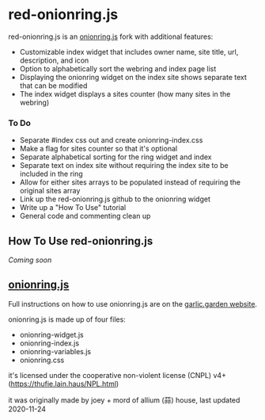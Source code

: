 # red-onionring.js
red-onionring.js is an [onionring.js](https://garlic.garden/onionring/) fork with additional features:
- Customizable index widget that includes owner name, site title, url, description, and icon
- Option to alphabetically sort the webring and index page list
- Displaying the onionring widget on the index site shows separate text that can be modified
- The index widget displays a sites counter (how many sites in the webring)

### To Do
- Separate #index css out and create onionring-index.css
- Make a flag for sites counter so that it's optional
- Separate alphabetical sorting for the ring widget and index
- Separate text on index site without requiring the index site to be included in the ring
- Allow for either sites arrays to be populated instead of requiring the original sites array
- Link up the red-onionring.js github to the onionring widget
- Write up a "How To Use" tutorial
- General code and commenting clean up

## How To Use red-onionring.js
*Coming soon*

## [onionring.js](https://garlic.garden/onionring/)
Full instructions on how to use onionring.js are on the [garlic.garden website](https://garlic.garden/onionring/).

onionring.js is made up of four files: 
- onionring-widget.js 
- onionring-index.js
- onionring-variables.js 
- onionring.css

it's licensed under the cooperative non-violent license (CNPL) v4+ (https://thufie.lain.haus/NPL.html)

it was originally made by joey + mord of allium (蒜) house, last updated 2020-11-24